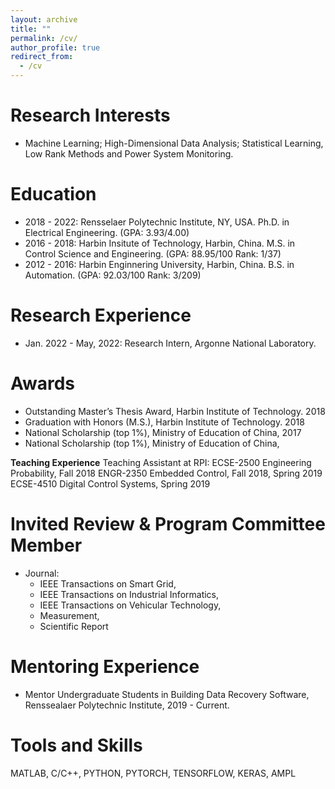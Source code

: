 ```yaml
---
layout: archive
title: ""
permalink: /cv/
author_profile: true
redirect_from:
  - /cv
---
```




**Research Interests**
======
* Machine Learning; High-Dimensional Data Analysis; Statistical Learning, Low Rank Methods and Power System Monitoring.

**Education**
======
* 2018 - 2022: Rensselaer Polytechnic Institute, NY, USA. Ph.D. in Electrical Engineering. (GPA: 3.93/4.00)
* 2016 - 2018: Harbin Insitute of Technology, Harbin, China. M.S. in Control Science and Engineering. (GPA: 88.95/100 Rank: 1/37)
* 2012 - 2016: Harbin Enginnering University, Harbin, China. B.S. in Automation. (GPA: 92.03/100 Rank: 3/209)

**Research Experience**
======

* Jan. 2022 - May, 2022:     Research Intern, Argonne National Laboratory.


**Awards**
======
* Outstanding Master’s Thesis Award, Harbin Institute of Technology. 2018
* Graduation with Honors (M.S.), Harbin Institute of Technology. 2018
* National Scholarship (top 1%), Ministry of Education of China, 2017
* National Scholarship (top 1%), Ministry of Education of China,

**Teaching Experience**
Teaching Assistant at RPI:
ECSE-2500 Engineering Probability, Fall 2018
ENGR-2350 Embedded Control, Fall 2018, Spring 2019
ECSE-4510 Digital Control Systems, Spring 2019

**Invited Review & Program Committee Member**
======
* Journal:
     * IEEE Transactions on Smart Grid,
     * IEEE Transactions on Industrial Informatics,
     * IEEE Transactions on Vehicular Technology,
     * Measurement,
     * Scientific Report


**Mentoring Experience**
======
* Mentor Undergraduate Students in Building Data Recovery Software, Renssealaer Polytechnic Institute, 2019 - Current.



**Tools and Skills**
======
MATLAB, C/C++, PYTHON, PYTORCH, TENSORFLOW, KERAS, AMPL



